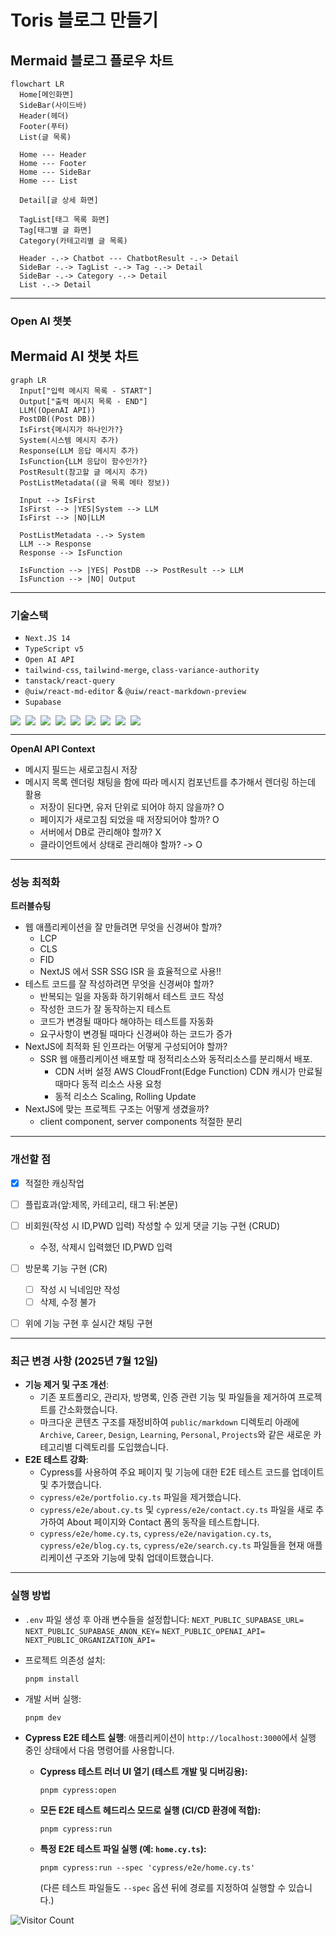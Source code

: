 # Toris 블로그 만들기

## Mermaid 블로그 플로우 차트

```mermaid
flowchart LR
  Home[메인화면]
  SideBar(사이드바)
  Header(헤더)
  Footer(푸터)
  List(글 목록)

  Home --- Header
  Home --- Footer
  Home --- SideBar
  Home --- List

  Detail[글 상세 화면]

  TagList[태그 목록 화면]
  Tag[태그별 글 화면]
  Category(카테고리별 글 목록)

  Header -.-> Chatbot --- ChatbotResult -.-> Detail
  SideBar -.-> TagList -.-> Tag -.-> Detail
  SideBar -.-> Category -.-> Detail
  List -.-> Detail
```

---

### Open AI 챗봇

## Mermaid AI 챗봇 차트

```mermaid
graph LR
  Input["입력 메시지 목록 - START"]
  Output["출력 메시지 목록 - END"]
  LLM((OpenAI API))
  PostDB((Post DB))
  IsFirst{메시지가 하나인가?}
  System(시스템 메시지 추가)
  Response(LLM 응답 메시지 추가)
  IsFunction{LLM 응답이 함수인가?}
  PostResult(참고할 글 메시지 추가)
  PostListMetadata((글 목록 메타 정보))

  Input --> IsFirst
  IsFirst --> |YES|System --> LLM
  IsFirst --> |NO|LLM

  PostListMetadata -.-> System
  LLM --> Response
  Response --> IsFunction

  IsFunction --> |YES| PostDB --> PostResult --> LLM
  IsFunction --> |NO| Output

```

---

### 기술스택

- `Next.JS 14`
- `TypeScript v5`
- `Open AI API`
- `tailwind-css`, `tailwind-merge`, `class-variance-authority`
- `tanstack/react-query`
- `@uiw/react-md-editor` & `@uiw/react-markdown-preview`
- `Supabase`
<div style="display:flex; flex-direction:row; gap:0.5rem">
    <img src="https://img.shields.io/badge/Next.js-000?logo=nextdotjs&logoColor=fff&style=for-the-badge" />
    <img src="https://img.shields.io/badge/TypeScript-007ACC?style=for-the-badge&logo=typescript&logoColor=white" />
    <img src="https://img.shields.io/badge/ReactQuery-000000?style=for-the-badge&logo=React-Query&logoColor=#FF4154" />
    <img src="https://img.shields.io/badge/Open AI API-000000?style=for-the-badge&logo=OpenAI&logoColor=#412991" />
    <img src="https://img.shields.io/badge/reactMarkdown-232F3E?style=for-the-badge&logo=markdown&logoColor=white" />
    <img src="https://img.shields.io/badge/Tailwind_CSS-38B2AC?style=for-the-badge&logo=tailwind-css&logoColor=white" />
    <img src="https://img.shields.io/badge/Yarn-2C8EBB?style=for-the-badge&logo=yarn&logoColor=white" />
    <img src="https://img.shields.io/badge/Cypress-200000?style=for-the-badge&logo=cypress&logoColor=#69D3A7" />
    <img src="https://img.shields.io/badge/Supabase-000000?style=for-the-badge&logo=supabase&logoColor=#3FCF8E" />
</div>

---

**OpenAI API Context**

- 메시지 필드는 새로고침시 저장
- 메시지 목록 렌더링 채팅을 함에 따라 메시지 컴포넌트를 추가해서 렌더링 하는데 활용
  - 저장이 된다면, 유저 단위로 되어야 하지 않을까? O
  - 페이지가 새로고침 되었을 때 저장되어야 할까? O
  - 서버에서 DB로 관리해야 할까? X
  - 클라이언트에서 상태로 관리해야 할까? -> O

---

### 성능 최적화

**트러블슈팅**

- 웹 애플리케이션을 잘 만들려면 무엇을 신경써야 할까?
  - LCP
  - CLS
  - FID
  - NextJS 에서 SSR SSG ISR 을 효율적으로 사용!!
- 테스트 코드를 잘 작성하려면 무엇을 신경써야 할까?
  - 반복되는 일을 자동화 하기위해서 테스트 코드 작성
  - 작성한 코드가 잘 동작하는지 테스트
  - 코드가 변경될 때마다 해야하는 테스트를 자동화
  - 요구사항이 변경될 때마다 신경써야 하는 코드가 증가
- NextJS에 최적화 된 인프라는 어떻게 구성되어야 할까?
  - SSR 웹 애플리케이션 배포할 때 정적리소스와 동적리소스를 분리해서 배포.
    - CDN 서버 설정 AWS CloudFront(Edge Function) CDN 캐시가 만료될 때마다 동적 리소스 사용 요청
    - 동적 리소스 Scaling, Rolling Update
- NextJS에 맞는 프로젝트 구조는 어떻게 생겼을까?
  - client component, server components 적절한 분리

---

### 개선할 점

- [x] 적절한 캐싱작업
- [ ] 플립효과(앞:제목, 카테고리, 태그 뒤:본문)
- [ ] 비회원(작성 시 ID,PWD 입력) 작성할 수 있게 댓글 기능 구현 (CRUD)
  - 수정, 삭제시 입력했던 ID,PWD 입력
- [ ] 방문록 기능 구현 (CR)

  - [ ] 작성 시 닉네임만 작성
  - [ ] 삭제, 수정 불가

- [ ] 위에 기능 구현 후 실시간 채팅 구현

---

### 최근 변경 사항 (2025년 7월 12일)

- **기능 제거 및 구조 개선**:
  - 기존 포트폴리오, 관리자, 방명록, 인증 관련 기능 및 파일들을 제거하여 프로젝트를 간소화했습니다.
  - 마크다운 콘텐츠 구조를 재정비하여 `public/markdown` 디렉토리 아래에 `Archive`, `Career`, `Design`, `Learning`, `Personal`, `Projects`와 같은 새로운 카테고리별 디렉토리를 도입했습니다.
- **E2E 테스트 강화**:
  - Cypress를 사용하여 주요 페이지 및 기능에 대한 E2E 테스트 코드를 업데이트 및 추가했습니다.
  - `cypress/e2e/portfolio.cy.ts` 파일을 제거했습니다.
  - `cypress/e2e/about.cy.ts` 및 `cypress/e2e/contact.cy.ts` 파일을 새로 추가하여 About 페이지와 Contact 폼의 동작을 테스트합니다.
  - `cypress/e2e/home.cy.ts`, `cypress/e2e/navigation.cy.ts`, `cypress/e2e/blog.cy.ts`, `cypress/e2e/search.cy.ts` 파일들을 현재 애플리케이션 구조와 기능에 맞춰 업데이트했습니다.

---

### 실행 방법

- `.env` 파일 생성 후 아래 변수들을 설정합니다:
  `NEXT_PUBLIC_SUPABASE_URL=`
  `NEXT_PUBLIC_SUPABASE_ANON_KEY=`
  `NEXT_PUBLIC_OPENAI_API=`
  `NEXT_PUBLIC_ORGANIZATION_API=`

- 프로젝트 의존성 설치:
  ```shell
  pnpm install
  ```

- 개발 서버 실행:
  ```shell
  pnpm dev
  ```

- **Cypress E2E 테스트 실행**:
  애플리케이션이 `http://localhost:3000`에서 실행 중인 상태에서 다음 명령어를 사용합니다.

  - **Cypress 테스트 러너 UI 열기 (테스트 개발 및 디버깅용):**
    ```shell
    pnpm cypress:open
    ```
  - **모든 E2E 테스트 헤드리스 모드로 실행 (CI/CD 환경에 적합):**
    ```shell
    pnpm cypress:run
    ```
  - **특정 E2E 테스트 파일 실행 (예: `home.cy.ts`):**
    ```shell
    pnpm cypress:run --spec 'cypress/e2e/home.cy.ts'
    ```
    (다른 테스트 파일들도 `--spec` 옵션 뒤에 경로를 지정하여 실행할 수 있습니다.)

![Visitor Count](https://visitor-badge.laobi.icu/badge?page_id=yourusername.yourusername)